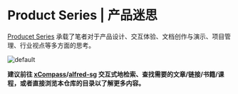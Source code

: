 # Product Series | 产品迷思

[Producet Series](https://github.com/wxyyxc1992/Product-Series) 承载了笔者对于产品设计、交互体验、文档创作与演示、项目管理、行业视点等多方面的思考。

![default](https://i.postimg.cc/MHBjgpQR/image.png)

**建议前往 [xCompass](https://wxyyxc1992.github.io/home/#/search)/[alfred-sg](https://github.com/wxyyxc1992/Soogle/tree/master/alfred-sg) 交互式地检索、查找需要的文章/链接/书籍/课程，或者直接浏览本仓库的目录以了解更多内容。**
